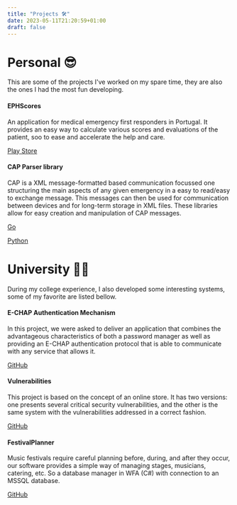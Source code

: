 ```yaml
---
title: "Projects 🛠"
date: 2023-05-11T21:20:59+01:00
draft: false
---
```


# Personal 😎

This are some of the projects I've worked on my spare time, they are also the ones I had the most fun developing.

#### EPHScores

An application for medical emergency first responders in Portugal. It provides an easy way to calculate various scores and evaluations of the patient, soo to ease and accelerate the help and care.

[Play Store](play.google.com/store/apps/details?id=com.davidaraujo.ephscores&pli=1)

#### CAP Parser library

CAP is a XML message-formatted based communication focussed one structuring the main aspects of any given emergency in a easy to read/easy to exchange message. This messages can then be used for communication between devices and for long-term storage in XML files. These libraries allow for easy creation and manipulation of CAP messages.

[Go](https://pkg.go.dev/github.com/DavidAraujo98/CAP-parser)

[Python](https://test.pypi.org/project/capparser/)

# University 🧑‍🎓

During my college experience, I also developed some interesting systems, some of my favorite are listed bellow.

#### E-CHAP Authentication Mechanism

In this project, we were asked to deliver an application that combines the advantageous characteristics of both a password manager as well as providing an E-CHAP authentication protocol that is able to communicate with any service that allows it.

[GitHub](https://github.com/DavidAraujo98/miect/tree/main/SIO%20-%20Seguranca%20Informatica%20em%20Organizacoes/Project-2)

#### Vulnerabilities

This project is based on the concept of an online store. It has two versions: one presents several critical security vulnerabilities, and the other is the same system with the vulnerabilities addressed in a correct fashion.

[GitHub](https://github.com/DavidAraujo98/miect/tree/main/SIO%20-%20Seguranca%20Informatica%20em%20Organizacoes/Project-1)

#### FestivalPlanner

Music festivals require careful planning before, during, and after they occur, our software provides a simple way of managing stages, musicians, catering, etc. So a database manager in WFA (C#) with connection to an MSSQL database.

[GitHub](https://github.com/DavidAraujo98/miect/tree/main/BD%20-%20Bases%20de%20Dados/Project%20-%20FestivalPlanner)
